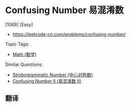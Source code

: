 # Confusing Number 易混淆数

[1069] [Easy]

- https://leetcode-cn.com/problems/confusing-number/

Topic Tags:

- [Math (数学)](https://leetcode-cn.com/tag/math/)

Similar Questions:

- [Strobogrammatic Number (中心对称数)](https://leetcode-cn.com/problems/strobogrammatic-number/)
- [Confusing Number II (易混淆数 II)](https://leetcode-cn.com/problems/confusing-number-ii/)

## 翻译
